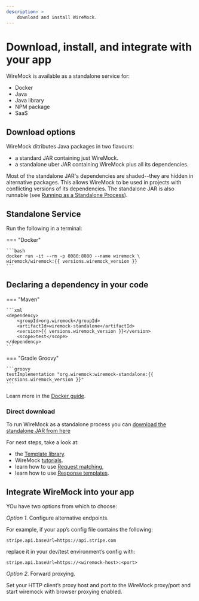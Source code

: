 ```yaml
---
description: >
    download and install WireMock.
---
```


# Download, install, and integrate with your app

WireMock is available as a standalone service for:  

- Docker
- Java
- Java library
- NPM package
- SaaS

## Download options

WireMock ditributes Java packages in two flavours:

- a standard JAR containing just WireMock.
- a standalone uber JAR containing WireMock plus all its dependencies.

Most of the standalone JAR's dependencies are shaded--they are hidden in alternative packages. This allows WireMock to be used in projects with
conflicting versions of its dependencies. The standalone JAR is also runnable (see [Running as a Standalone Process](./running-standalone.md)).

## Standalone Service

Run the following in a terminal:

=== "Docker"

    ```bash
    docker run -it --rm -p 8080:8080 --name wiremock \
    wiremock/wiremock:{{ versions.wiremock_version }}
    ```

## Declaring a dependency in your code

=== "Maven"

    ```xml
    <dependency>
        <groupId>org.wiremock</groupId>
        <artifactId>wiremock-standalone</artifactId>
        <version>{{ versions.wiremock_version }}</version>
        <scope>test</scope>
    </dependency>
    ```

=== "Gradle Groovy"

    ```groovy
    testImplementation "org.wiremock:wiremock-standalone:{{ versions.wiremock_version }}"
    ```

Learn more in the [Docker guide](./standalone/docker.md).

### Direct download

To run WireMock as a standalone process you can
<a id="wiremock-standalone-download" href="https://repo1.maven.org/maven2/org/wiremock/wiremock-standalone/{{ versions.wiremock_version }}/wiremock-standalone-{{ versions.wiremock_version }}.jar">download the standalone JAR from
here</a>

For next steps, take a look at:

- the [Template library](https://library.wiremock.org).
- WireMock [tutorials](./getting-started.md).
- learn how to use [Request matching](./request-matching.md),
- learn how to use [Response templates](./response-templating.md).

## Integrate WireMock into your app

YOu have two options from which to choose:

*Option 1*. Configure alternative endpoints. 

For example, if your app’s config file contains the following:

`stripe.api.baseUrl=https://api.stripe.com`

replace it in your dev/test environment’s config with:

`stripe.api.baseUrl=https://<wiremock-host>:<port>`


*Option 2*. Forward proxying.

Set your HTTP client’s proxy host and port to the WireMock proxy/port and start wiremock with browser proxying enabled.


